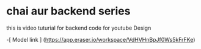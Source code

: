 # chai aur backend series 

this is video tuturial for backend code for youtube Design

-[ Model link ] (https://app.eraser.io/workspace/VdHVHnBpJf0Ws5kFrFKe)